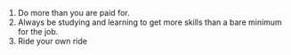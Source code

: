
1. Do more than you are paid for.
2. Always be studying and learning to get more skills than a bare minimum for the job.
3. Ride your own ride